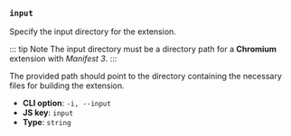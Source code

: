 ### `input`

Specify the input directory for the extension.

::: tip Note
The input directory must be a directory path for a **Chromium** extension with _Manifest 3_.
:::

The provided path should point to the directory containing the necessary files for building the extension.

- **CLI option**: `-i, --input`
- **JS key**: `input`
- **Type**: `string`
